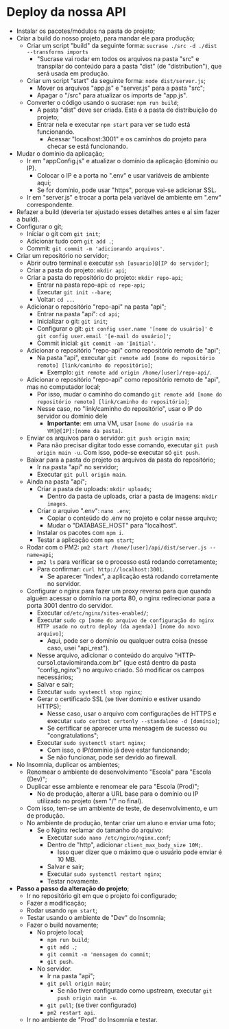 # Deploy da nossa API

- Instalar os pacotes/módulos na pasta do projeto;
- Criar a build do nosso projeto, para mandar ele para produção;
  - Criar um script "build" da seguinte forma: `sucrase ./src -d ./dist --transforms imports`
    - "Sucrase vai rodar em todos os arquivos na pasta "src" e transpilar do conteúdo para a pasta "dist" (de "distribution"), que será usada em produção.
  - Criar um script "start" da seguinte forma: `node dist/server.js`;
    - Mover os arquivos "app.js" e "server.js" para a pasta "src";
    - Apagar o "/src" para atualizar os imports de "app.js".
  - Converter o código usando o sucrase: `npm run build`;
    - A pasta "dist" deve ser criada. Esta é a pasta de distribuição do projeto;
    - Entrar nela e executar `npm start` para ver se tudo está funcionando.
      - Acessar "localhost:3001" e os caminhos do projeto para checar se está funcionando.
- Mudar o domínio da aplicação;
  - Ir em "appConfig.js" e atualizar o domínio da aplicação (domínio ou IP).
    - Colocar o IP e a porta no ".env" e usar variáveis de ambiente aqui;
    - Se for domínio, pode usar "https", porque vai-se adicionar SSL.
  - Ir em "server.js" e trocar a porta pela variável de ambiente em ".env" correspondente.
- Refazer a build (deveria ter ajustado esses detalhes antes e aí sim fazer a build).
- Configurar o git;
  - Iniciar o git com `git init`;
  - Adicionar tudo com `git add .`;
  - Commit: `git commit -m 'adicionando arquivos'`.
- Criar um repositório no servidor;
  - Abrir outro terminal e executar `ssh [usuario]@[IP do servidor]`;
  - Criar a pasta do projeto: `mkdir api`;
  - Criar a pasta do repositório do projeto: `mkdir repo-api`;
    - Entrar na pasta repo-api: `cd repo-api`; 
    - Executar `git init --bare`;
    - Voltar: `cd ..`.
  - Adicionar o repositório "repo-api" na pasta "api";
    - Entrar na pasta "api": `cd api`;
    - Inicializar o git: `git init`;
    - Configurar o git: `git config user.name '[nome do usuário]'` e `git config user.email '[e-mail do usuário]'`;
    - Commit inicial: `git commit -am 'Initial'`.
  - Adicionar o repositório "repo-api" como repositório remoto de "api";
    - Na pasta "api", executar `git remote add [nome do repositório remoto] [link/caminho do repositório]`;
      - Exemplo: `git remote add origin /home/[user]/repo-api/`.
  - Adicionar o repositório "repo-api" como repositório remoto de "api", mas no computador local;
    - Por isso, mudar o caminho do comando `git remote add [nome do repositório remoto] [link/caminho do repositório]`;
    - Nesse caso, no "link/caminho do repositório", usar o IP do servidor ou domínio dele
      - **Importante**: em uma VM, usar `[nome do usuário na VM]@[IP]:[nome da pasta]`.    
  - Enviar os arquivos para o servidor: `git push origin main`;
    - Para não precisar digitar todo esse comando, executar `git push origin main -u`. Com isso, pode-se executar só `git push`.
  - Baixar para a pasta do projeto os arquivos da pasta do repositório;
    - Ir na pasta "api" no servidor;
    - Executar `git pull origin main`.
  - Ainda na pasta "api";
    - Criar a pasta de uploads: `mkdir uploads`;
      - Dentro da pasta de uploads, criar a pasta de imagens: `mkdir images`.
    - Criar o arquivo ".env": `nano .env`;
      - Copiar o conteúdo do .env no projeto e colar nesse arquivo;
      - Mudar o "DATABASE_HOST" para "localhost".
    - Instalar os pacotes com `npm i`.
    - Testar a aplicação com `npm start`;
  - Rodar com o PM2: `pm2 start /home/[user]/api/dist/server.js --name=api`;
    - `pm2 ls` para verificar se o processo está rodando corretamente;
    - Para confirmar: `curl http://localhost:3001`.
      - Se aparecer "Index", a aplicação está rodando corretamente no servidor.
  - Configurar o nginx para fazer um proxy reverso para que quando alguém acessar o domínio na porta 80, o nginx redirecionar para a porta 3001 dentro do servidor.
    - Executar `cd/etc/nginx/sites-enabled/`;
    - Executar `sudo cp [nome do arquivo de configuração do nginx HTTP usado no outro deploy (da agenda)] [nome do novo arquivo]`;
        - Aqui, pode ser o domínio ou qualquer outra coisa (nesse caso, usei "api_rest").
    - Nesse arquivo, adicionar o conteúdo do arquivo "HTTP-curso1.otaviomiranda.com.br" (que está dentro da pasta "config_nginx") no arquivo criado. Só modificar os campos necessários;
    - Salvar e sair;
    - Executar `sudo systemctl stop nginx`;
    - Gerar o certificado SSL (se tiver domínio e estiver usando HTTPS);
      - Nesse caso, usar o arquivo com configurações de HTTPS e executar `sudo certbot certonly --standalone -d [domínio]`;
      - Se certificar se aparecer uma mensagem de sucesso ou "congratulations";
    - Executar `sudo systemctl start nginx`;
      - Com isso, o IP/domínio já deve estar funcionando;
      - Se não funcionar, pode ser devido ao firewall.
- No Insomnia, duplicar os ambientes;
  - Renomear o ambiente de desenvolvimento "Escola" para "Escola (Dev)";
  - Duplicar esse ambiente e renomear ele para "Escola (Prod)";
    - No de produção, alterar a URL base para o domínio ou IP utilizado no projeto (sem "/" no final).
  - Com isso, tem-se um ambiente de teste, de desenvolvimento, e um de produção.
  - No ambiente de produção, tentar criar um aluno e enviar uma foto; 
    - Se o Nginx reclamar do tamanho do arquivo: 
      - Executar `sudo nano /etc/nginx/nginx.conf`;
      - Dentro de "http", adicionar `client_max_body_size 10M;`.
        - Isso quer dizer que o máximo que o usuário pode enviar é 10 MB.
      - Salvar e sair;
      - Executar `sudo systemctl restart nginx`;
      - Testar novamente.
- **Passo a passo da alteração do projeto**;
  - Ir no repositório git em que o projeto foi configurado;
  - Fazer a modificação;
  - Rodar usando `npm start`;
  - Testar usando o ambiente de "Dev" do Insomnia;
  - Fazer o build novamente;
    - No projeto local;
      - `npm run build`;
      - `git add .`;
      - `git commit -m 'mensagem do commit`;
      - `git push`.
    - No servidor.
      - Ir na pasta "api";
      - `git pull origin main`;
        - Se não tiver configurado como upstream, executar `git push origin main -u`.
      - `git pull`; (se tiver configurado)
      - `pm2 restart api`.
  - Ir no ambiente de "Prod" do Insomnia e testar.